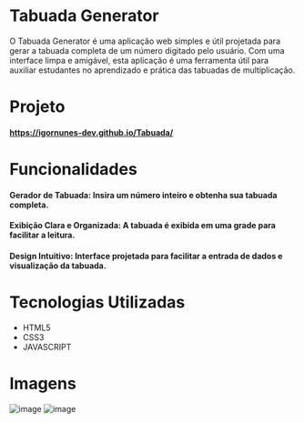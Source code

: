 # Tabuada Generator
O Tabuada Generator é uma aplicação web simples e útil projetada para gerar a tabuada completa de um número digitado pelo usuário. Com uma interface limpa e amigável, 
esta aplicação é uma ferramenta útil para auxiliar estudantes no aprendizado e prática das tabuadas de multiplicação.

# Projeto

#### https://igornunes-dev.github.io/Tabuada/

# Funcionalidades

#### Gerador de Tabuada: Insira um número inteiro e obtenha sua tabuada completa.
#### Exibição Clara e Organizada: A tabuada é exibida em uma grade para facilitar a leitura.
#### Design Intuitivo: Interface projetada para facilitar a entrada de dados e visualização da tabuada.

# Tecnologias Utilizadas
<ul>
  <li>
    HTML5
  </li>
  <li>
    CSS3
  </li>
  <li>
    JAVASCRIPT
  </li>
</ul>

# Imagens


![image](https://github.com/igornunes-dev/Tabuada/assets/161251499/876fee58-b548-418b-8ea2-00e33d4df3ce)
![image](https://github.com/igornunes-dev/Tabuada/assets/161251499/17739206-b358-432c-a89c-28550ed6daf9)

 
